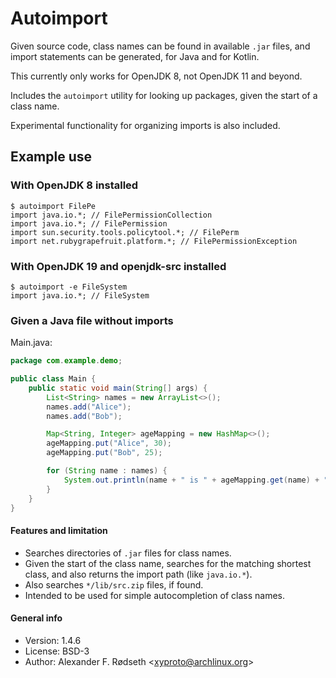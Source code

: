 # Autoimport

Given source code, class names can be found in available `.jar` files, and import statements can be generated, for Java and for Kotlin.

This currently only works for OpenJDK 8, not OpenJDK 11 and beyond.

Includes the `autoimport` utility for looking up packages, given the start of a class name.

Experimental functionality for organizing imports is also included.

## Example use

### With OpenJDK 8 installed

    $ autoimport FilePe
    import java.io.*; // FilePermissionCollection
    import java.io.*; // FilePermission
    import sun.security.tools.policytool.*; // FilePerm
    import net.rubygrapefruit.platform.*; // FilePermissionException

### With OpenJDK 19 and openjdk-src installed

    $ autoimport -e FileSystem
    import java.io.*; // FileSystem

### Given a Java file without imports

Main.java:

```java
package com.example.demo;

public class Main {
    public static void main(String[] args) {
        List<String> names = new ArrayList<>();
        names.add("Alice");
        names.add("Bob");

        Map<String, Integer> ageMapping = new HashMap<>();
        ageMapping.put("Alice", 30);
        ageMapping.put("Bob", 25);

        for (String name : names) {
            System.out.println(name + " is " + ageMapping.get(name) + " years old.");
        }
    }
}
```


#### Features and limitation

* Searches directories of `.jar` files for class names.
* Given the start of the class name, searches for the matching shortest class, and also returns the import path (like `java.io.*`).
* Also searches `*/lib/src.zip` files, if found.
* Intended to be used for simple autocompletion of class names.

#### General info

* Version: 1.4.6
* License: BSD-3
* Author: Alexander F. Rødseth &lt;xyproto@archlinux.org&gt;
